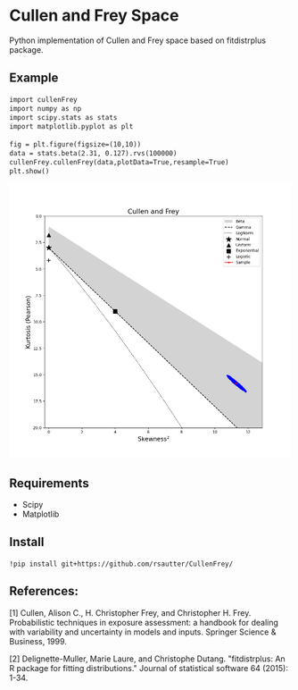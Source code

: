 # Cullen and Frey Space

Python implementation of Cullen and Frey space based on fitdistrplus package.

## Example

    import cullenFrey
    import numpy as np
    import scipy.stats as stats
    import matplotlib.pyplot as plt 
    
    fig = plt.figure(figsize=(10,10))
    data = stats.beta(2.31, 0.127).rvs(100000)
    cullenFrey.cullenFrey(data,plotData=True,resample=True)
    plt.show()
  

![alt text](https://github.com/rsautter/CullenFrey/blob/master/Figures/example.png)

## Requirements
  
  - Scipy
  - Matplotlib

## Install

    !pip install git+https://github.com/rsautter/CullenFrey/
    
 ## References:
 
 [1] Cullen, Alison C., H. Christopher Frey, and Christopher H. Frey. Probabilistic techniques in exposure assessment: a handbook for dealing with variability and uncertainty in models and inputs. Springer Science & Business, 1999.
 
 [2] Delignette-Muller, Marie Laure, and Christophe Dutang. "fitdistrplus: An R package for fitting distributions." Journal of statistical software 64 (2015): 1-34.
 
 
